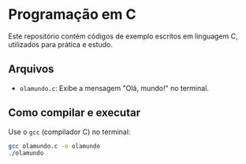 # Programação em C

Este repositório contém códigos de exemplo escritos em linguagem C, utilizados para prática e estudo.

## Arquivos

- `olamundo.c`: Exibe a mensagem "Olá, mundo!" no terminal.

## Como compilar e executar

Use o `gcc` (compilador C) no terminal:

```bash
gcc olamundo.c -o olamundo
./olamundo
